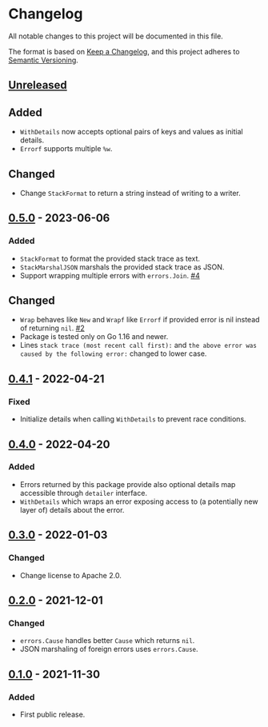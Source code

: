 # Changelog

All notable changes to this project will be documented in this file.

The format is based on [Keep a Changelog](https://keepachangelog.com/en/1.0.0/),
and this project adheres to [Semantic Versioning](https://semver.org/spec/v2.0.0.html).

## [Unreleased]

## Added

- `WithDetails` now accepts optional pairs of keys and values as initial details.
- `Errorf` supports multiple `%w`.

## Changed

- Change `StackFormat` to return a string instead of writing to a writer.

## [0.5.0] - 2023-06-06

### Added

- `StackFormat` to format the provided stack trace as text.
- `StackMarshalJSON` marshals the provided stack trace as JSON.
- Support wrapping multiple errors with `errors.Join`.
  [#4](https://gitlab.com/tozd/go/errors/-/issues/4)

## Changed

- `Wrap` behaves like `New` and `Wrapf` like `Errorf` if provided error is nil
  instead of returning `nil`.
  [#2](https://gitlab.com/tozd/go/errors/-/issues/2)
- Package is tested only on Go 1.16 and newer.
- Lines `stack trace (most recent call first):` and
  `the above error was caused by the following error:` changed to lower case.

## [0.4.1] - 2022-04-21

### Fixed

- Initialize details when calling `WithDetails` to prevent race conditions.

## [0.4.0] - 2022-04-20

### Added

- Errors returned by this package provide also optional details map accessible
  through `detailer` interface.
- `WithDetails` which wraps an error exposing access to (a potentially new layer of)
  details about the error.

## [0.3.0] - 2022-01-03

### Changed

- Change license to Apache 2.0.

## [0.2.0] - 2021-12-01

### Changed

- `errors.Cause` handles better `Cause` which returns `nil`.
- JSON marshaling of foreign errors uses `errors.Cause`.

## [0.1.0] - 2021-11-30

### Added

- First public release.

[unreleased]: https://gitlab.com/tozd/go/errors/-/compare/v0.5.0...main
[0.5.0]: https://gitlab.com/tozd/go/errors/-/compare/v0.4.1...v0.5.0
[0.4.1]: https://gitlab.com/tozd/go/errors/-/compare/v0.4.0...v0.4.1
[0.4.0]: https://gitlab.com/tozd/go/errors/-/compare/v0.3.0...v0.4.0
[0.3.0]: https://gitlab.com/tozd/go/errors/-/compare/v0.2.0...v0.3.0
[0.2.0]: https://gitlab.com/tozd/go/errors/-/compare/v0.1.0...v0.2.0
[0.1.0]: https://gitlab.com/tozd/go/errors/-/tags/v0.1.0

<!-- markdownlint-disable-file MD024 -->
